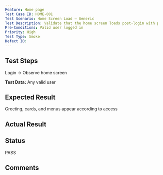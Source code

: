 ```yaml
---
Feature: Home page
Test Case ID: HOME-001
Test Scenario: Home Screen Load – Generic
Test Description: Validate that the home screen loads post-login with personalized greeting and layout
Pre-Conditions: Valid user logged in
Priority: High
Test Type: Smoke
Defect ID: 
---
```


## Test Steps
Login → Observe home screen

**Test Data:** Any valid user

## Expected Result
Greeting, cards, and menus appear according to access

## Actual Result


## Status
PASS

## Comments

